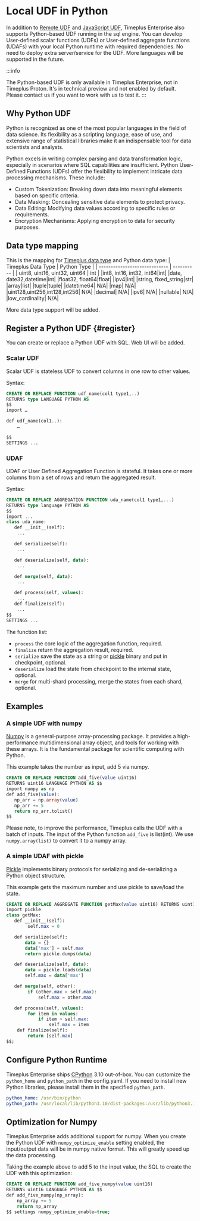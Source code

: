# Local UDF in Python

In addition to [Remote UDF](remote-udf) and [JavaScript UDF](js-udf), Timeplus Enterprise also supports Python-based UDF running in the sql engine. You can develop User-defined scalar functions (UDFs) or User-defined aggregate functions (UDAFs) with your local Python runtime with required dependencies. No need to deploy extra server/service for the UDF. More languages will be supported in the future.

:::info

The Python-based UDF is only available in Timeplus Enterprise, not in Timeplus Proton. It's in technical preview and not enabled by default. Please contact us if you want to work with us to test it.
:::

## Why Python UDF
Python is recognized as one of the most popular languages in the field of data science. Its flexibility as a scripting language, ease of use, and extensive range of statistical libraries make it an indispensable tool for data scientists and analysts.

Python excels in writing complex parsing and data transformation logic, especially in scenarios where SQL capabilities are insufficient. Python User-Defined Functions (UDFs) offer the flexibility to implement intricate data processing mechanisms. These include:

* Custom Tokenization: Breaking down data into meaningful elements based on specific criteria.
* Data Masking: Concealing sensitive data elements to protect privacy.
* Data Editing: Modifying data values according to specific rules or requirements.
* Encryption Mechanisms: Applying encryption to data for security purposes.

## Data type mapping

This is the mapping for [Timeplus data type](datatypes) and Python data type:
| Timeplus Data Type                      | Python Type   |
| ----------------------------- | ---------- |
| uint8, uint16, uint32, uint64               | int    |
|int8, int16, int32, int64|int|
|date, date32,datetime|int|
|float32, float64|float|
|ipv4|int|
|string, fixed_string|str|
|array|list|
|tuple|tuple|
|datetime64| N/A|
|map| N/A|
|uint128,uint256,int128,int256| N/A|
|decimal| N/A|
|ipv6| N/A|
|nullable| N/A|
|low_cardinality| N/A|

More data type support will be added.

## Register a Python UDF {#register}

You can create or replace a Python UDF with SQL. Web UI will be added.

### Scalar UDF
Scalar UDF is stateless UDF to convert columns in one row to other values.

Syntax:
```sql
CREATE OR REPLACE FUNCTION udf_name(col1 type1,..)
RETURNS type LANGUAGE PYTHON AS
$$
import …

def udf_name(col1..):
    …

$$
SETTINGS ...
```

### UDAF
UDAF or User Defined Aggregation Function is stateful. It takes one or more columns from a set of rows and return the aggregated result.

Syntax:
```sql
CREATE OR REPLACE AGGREGATION FUNCTION uda_name(col1 type1,...)
RETURNS type language PYTHON AS
$$
import ...
class uda_name:
   def __init__(self):
	...

   def serialize(self):
	...

   def deserialize(self, data):
	...

   def merge(self, data):
	...

   def process(self, values):
	...
   def finalize(self):
	...
$$
SETTINGS ...
```
The function list:
* `process` the core logic of the aggregation function, required.
* `finalize` return the aggregation result, required.
* `serialize` save the state as a string or [pickle](https://docs.python.org/3/library/pickle.html) binary and put in checkpoint, optional.
* `deserialize` load the state from checkpoint to the internal state, optional.
* `merge` for multi-shard processing, merge the states from each shard, optional.

## Examples

### A simple UDF with numpy
[Numpy](https://numpy.org/) is a general-purpose array-processing package. It provides a high-performance multidimensional array object, and tools for working with these arrays. It is the fundamental package for scientific computing with Python.

This example takes the number as input, add 5 via numpy.
```sql
CREATE OR REPLACE FUNCTION add_five(value uint16)
RETURNS uint16 LANGUAGE PYTHON AS $$
import numpy as np
def add_five(value):
   np_arr = np.array(value)
   np_arr += 5
   return np_arr.tolist()
$$
```

Please note, to improve the performance, Timeplus calls the UDF with a batch of inputs. The input of the Python function `add_five` is list(int). We use `numpy.array(list)` to convert it to a numpy array.

### A simple UDAF with pickle
[Pickle](https://docs.python.org/3/library/pickle.html) implements binary protocols for serializing and de-serializing a Python object structure.

This example gets the maximum number and use pickle to save/load the state.
```sql
CREATE OR REPLACE AGGREGATE FUNCTION getMax(value uint16) RETURNS uint16 LANGUAGE PYTHON AS $$
import pickle
class getMax:
   def __init__(self):
        self.max = 0

   def serialize(self):
       data = {}
       data['max'] = self.max
       return pickle.dumps(data)

   def deserialize(self, data):
       data = pickle.loads(data)
       self.max = data['max']

   def merge(self, other):
        if (other.max > self.max):
            self.max = other.max

   def process(self, values):
        for item in values:
            if item > self.max:
                self.max = item
    def finalize(self):
        return [self.max]
$$;
```

## Configure Python Runtime

Timeplus Enterprise ships [CPython](https://github.com/python/cpython) 3.10 out-of-box. You can customize the `python_home` and `python_path` in the config.yaml. If you need to install new Python libraries, please install them in the specified `python_path`.
```yaml
python_home: /usr/bin/python
python_path: /usr/local/lib/python3.10/dist-packages:/usr/lib/python3.10:/usr/lib/python3/dist-packages
```

## Optimization for Numpy
Timeplus Enterprise adds additional support for numpy. When you create the Python UDF with `numpy_optimize_enable` setting enabled, the input/output data will be in numpy native format. This will greatly speed up the data processing.

Taking the example above to add 5 to the input value, the SQL to create the UDF with this optimization:
```sql
CREATE OR REPLACE FUNCTION add_five_numpy(value uint16)
RETURNS uint16 LANGUAGE PYTHON AS $$
def add_five_numpy(np_array):
    np_array += 5
    return np_array
$$ settings numpy_optimize_enable=true;
```
